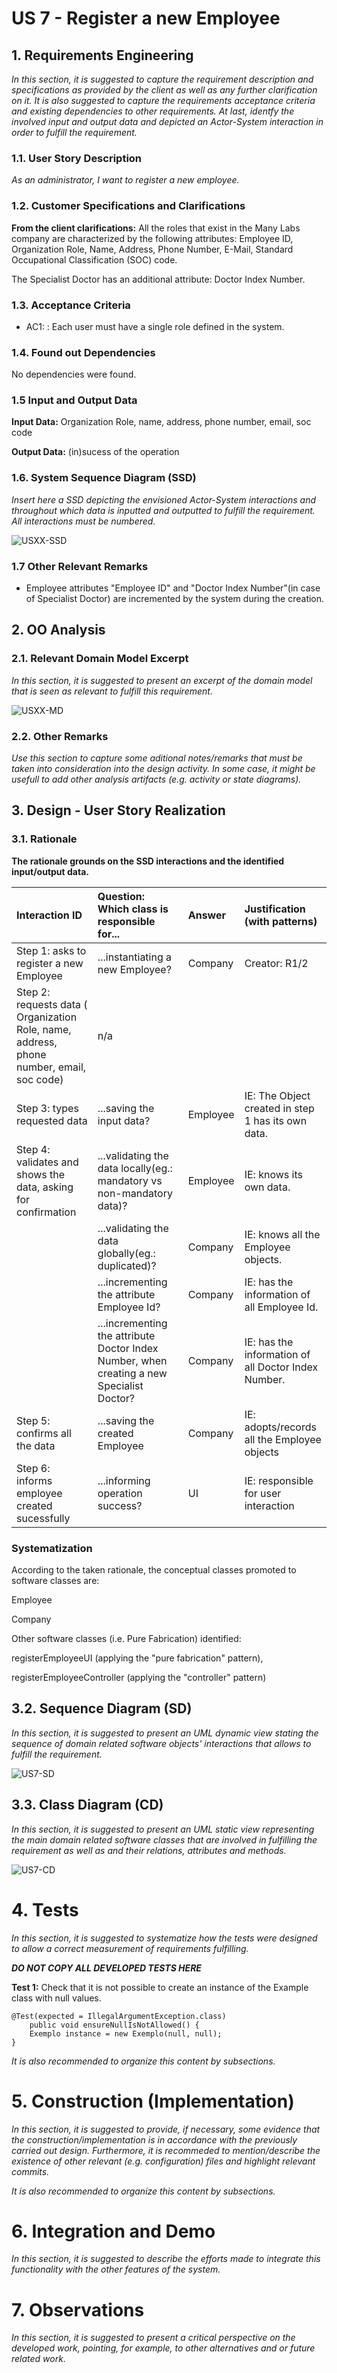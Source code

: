 # US 7 - Register a new Employee

## 1. Requirements Engineering

*In this section, it is suggested to capture the requirement description and specifications as provided by the client as well as any further clarification on it. It is also suggested to capture the requirements acceptance criteria and existing dependencies to other requirements. At last, identfy the involved input and output data and depicted an Actor-System interaction in order to fulfill the requirement.*


### 1.1. User Story Description

*As an administrator, I want to register a new employee.*

### 1.2. Customer Specifications and Clarifications 

**From the client clarifications:**
All the roles that exist in the Many Labs company are characterized by the following attributes:
Employee ID,
Organization Role,
Name,
Address,
Phone Number,
E-Mail,
Standard Occupational Classification (SOC) code.

The Specialist Doctor has an additional attribute:
Doctor Index Number.

### 1.3. Acceptance Criteria

* AC1: : Each user must have a single role defined in the system. 

### 1.4. Found out Dependencies

No dependencies were found.

### 1.5 Input and Output Data

**Input Data:** Organization Role, name, address, phone number, email, soc code

**Output Data:** (in)sucess of the operation 

### 1.6. System Sequence Diagram (SSD)

*Insert here a SSD depicting the envisioned Actor-System interactions and throughout which data is inputted and outputted to fulfill the requirement. All interactions must be numbered.*

![USXX-SSD](USXX-SSD.svg)


### 1.7 Other Relevant Remarks

* Employee attributes "Employee ID" and "Doctor Index Number"(in case of Specialist Doctor) are incremented by the system during the creation.

## 2. OO Analysis

### 2.1. Relevant Domain Model Excerpt 
*In this section, it is suggested to present an excerpt of the domain model that is seen as relevant to fulfill this requirement.* 

![USXX-MD](USXX-MD.svg)

### 2.2. Other Remarks

*Use this section to capture some aditional notes/remarks that must be taken into consideration into the design activity. In some case, it might be usefull to add other analysis artifacts (e.g. activity or state diagrams).* 



## 3. Design - User Story Realization 

### 3.1. Rationale

**The rationale grounds on the SSD interactions and the identified input/output data.**

| Interaction ID | Question: Which class is responsible for... | Answer  | Justification (with patterns)  |
|:-------------  |:--------------------- |:------------|:---------------------------- |
| Step 1: asks to register a new Employee   		 |	...instantiating a new Employee?						 |   Company          |  Creator: R1/2                            |
| Step 2: requests data ( Organization Role, name, address, phone number, email, soc code) 		 |	n/a						 |             |                              |
| Step 3: types requested data  		 |	...saving the input data?						 |  Employee           |  IE: The Object created in step 1 has its own data.                            |
| Step 4: validates and shows the data, asking for confirmation  		 |	...validating the data locally(eg.: mandatory vs non-mandatory data)?						 |    Employee         |    IE: knows its own data.                          |
|   		 |	...validating the data globally(eg.: duplicated)?					 |    Company         |    IE: knows all the Employee objects.                          |
|   		 |	...incrementing the attribute Employee Id?						 | Company            |     IE: has the information of all Employee Id.                         |
|   		 |	...incrementing the attribute Doctor Index Number, when creating a new Specialist Doctor?						 | Company            |   IE: has the information of all Doctor Index Number.|
| Step 5: confirms all the data  		 |	...saving the created Employee						 |   Company          |    IE: adopts/records all the Employee objects                          |
| Step 6: informs employee created sucessfully  		 |	...informing operation success?						 |   UI          |    IE: responsible for user interaction                          |              

### Systematization ##

According to the taken rationale, the conceptual classes promoted to software classes are: 

 Employee
 
 Company

Other software classes (i.e. Pure Fabrication) identified: 

registerEmployeeUI (applying the "pure fabrication" pattern),

registerEmployeeController (applying the "controller" pattern)

## 3.2. Sequence Diagram (SD)

*In this section, it is suggested to present an UML dynamic view stating the sequence of domain related software objects' interactions that allows to fulfill the requirement.* 

![US7-SD](US7-SD.svg)

## 3.3. Class Diagram (CD)

*In this section, it is suggested to present an UML static view representing the main domain related software classes that are involved in fulfilling the requirement as well as and their relations, attributes and methods.*

![US7-CD](US7-CD.svg)

# 4. Tests 
*In this section, it is suggested to systematize how the tests were designed to allow a correct measurement of requirements fulfilling.* 

**_DO NOT COPY ALL DEVELOPED TESTS HERE_**

**Test 1:** Check that it is not possible to create an instance of the Example class with null values. 

	@Test(expected = IllegalArgumentException.class)
		public void ensureNullIsNotAllowed() {
		Exemplo instance = new Exemplo(null, null);
	}

*It is also recommended to organize this content by subsections.* 

# 5. Construction (Implementation)

*In this section, it is suggested to provide, if necessary, some evidence that the construction/implementation is in accordance with the previously carried out design. Furthermore, it is recommeded to mention/describe the existence of other relevant (e.g. configuration) files and highlight relevant commits.*

*It is also recommended to organize this content by subsections.* 

# 6. Integration and Demo 

*In this section, it is suggested to describe the efforts made to integrate this functionality with the other features of the system.*


# 7. Observations

*In this section, it is suggested to present a critical perspective on the developed work, pointing, for example, to other alternatives and or future related work.*





